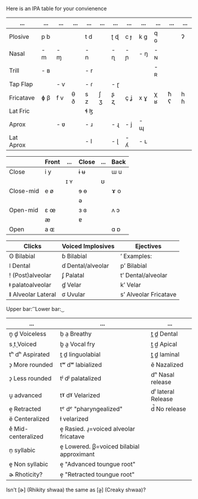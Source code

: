 Here is an IPA table for your convienence

|...|...|...|...|...|...|...|...|...|...|...|...|
|---|---|---|---|---|---|---|---|---|---|---|---|
|Plosive|p b|||t d||ʈ ɖ|c ɟ|k ɡ|q ɢ||ʔ|
|Nasal|- m|- ɱ||- n||- ɳ|- ɲ|- ŋ|- ɴ|||
|Trill|- ʙ|||- r|||||- ʀ|||
|Tap Flap||- ⱱ||- ɾ||- ɽ|||||
|Fricatave|ɸ β|f v|θ ð|s z|ʃ ʒ|ʂ ʐ|ç ʝ|x ɣ|χ ʁ|ħ ʕ|h ɦ|
|Lat Fric||||ɬ ɮ|||||||
|Aprox||- ʋ||- ɹ||- ɻ|- j|- ɰ|||
|Lat Aprox||||- l||- ɭ|- ʎ|- ʟ|||

||Front|...|Close|...|Back|
|---|---|---|---|---|---|
|Close|i y||ɨ ʉ||ɯ u|
|||ɪ ʏ||ʊ||
|Close-mid|e ø||ɘ ɵ||ɤ o|
||||ə|||
|Open-mid|ɛ œ||ɜ ɞ||ʌ ɔ|
||æ||ɐ||
|Open|a ɶ||||ɑ ɒ|

|Clicks|Voiced Implosives|Ejectives|
|---|---|---|
|ʘ Bilabial|ɓ Bilabial|ʼ Examples:|
|ǀ Dental|ɗ Dental/alveolar|pʼ Bilabial|
|! (Post)alveolar|ʄ Palatal|tʼ Dental/alveolar|
|ǂ palatoalveolar|ɠ Velar|kʼ Velar|
|ǁ Alveolar Lateral|ʛ Uvular|sʼ Alveolar Fricatave|

Upper bar: ͡
Lower bar: ͜

|...|...|...|
|---|---|---|
|n̥ d̥ Voiceless|b̤ a̤ Breathy|t̪ d̪ Dental|
|s̬ t̬ Voiced|b̰ a̰ Vocal fry|t̺ d̺ Apical|
|tʰ dʰ Aspirated|t̼ d̼ linguolabial|t̻ d̻ laminal|
|ɔ̹ More rounded|tʷ dʷ labialized|ẽ Nazalized|
|ɔ̜ Less rounded|tʲ dʲ palatalized|dⁿ Nasal release|
|u̟ advanced|tˠ dˠ Velarized|dˡ lateral Release|
|e̠ Retracted|tˤ dˤ "pharyngealized"|d̚ No release|
|ë Centeralized|ɫ velarized||
|e̽ Mid-centeralized|e̝ Rasied. ɹ̝=voiced alveolar fricatave|
|n̩ syllabic|e̞ Lowered. β̞=voiced bilabial approximant|
|e̯ Non syllabic|e̘ "Advanced toungue root"||
|ɚ Rhoticity?|e̙ "Retracted toungue root"||

Isn't [ɚ] (Rhikity shwaa) the same as [ə̰] (Creaky shwaa)?

